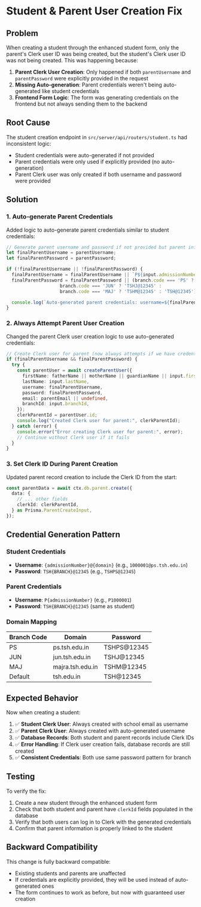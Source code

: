 # Student & Parent User Creation Fix

## Problem
When creating a student through the enhanced student form, only the parent's Clerk user ID was being created, but the student's Clerk user ID was not being created. This was happening because:

1. **Parent Clerk User Creation**: Only happened if both `parentUsername` and `parentPassword` were explicitly provided in the request
2. **Missing Auto-generation**: Parent credentials weren't being auto-generated like student credentials
3. **Frontend Form Logic**: The form was generating credentials on the frontend but not always sending them to the backend

## Root Cause
The student creation endpoint in `src/server/api/routers/student.ts` had inconsistent logic:
- Student credentials were auto-generated if not provided
- Parent credentials were only used if explicitly provided (no auto-generation)
- Parent Clerk user was only created if both username and password were provided

## Solution

### 1. Auto-generate Parent Credentials
Added logic to auto-generate parent credentials similar to student credentials:

```typescript
// Generate parent username and password if not provided but parent info exists
let finalParentUsername = parentUsername;
let finalParentPassword = parentPassword;

if (!finalParentUsername || !finalParentPassword) {
  finalParentUsername = finalParentUsername || `P${input.admissionNumber}`;
  finalParentPassword = finalParentPassword || (branch.code === 'PS' ? 'TSHPS@12345' :
                    branch.code === 'JUN' ? 'TSHJ@12345' :
                    branch.code === 'MAJ' ? 'TSHM@12345' : 'TSH@12345');

  console.log(`Auto-generated parent credentials: username=${finalParentUsername}`);
}
```

### 2. Always Attempt Parent User Creation
Changed the parent Clerk user creation logic to use auto-generated credentials:

```typescript
// Create Clerk user for parent (now always attempts if we have credentials)
if (finalParentUsername && finalParentPassword) {
  try {
    const parentUser = await createParentUser({
      firstName: fatherName || motherName || guardianName || input.firstName,
      lastName: input.lastName,
      username: finalParentUsername,
      password: finalParentPassword,
      email: parentEmail || undefined,
      branchId: input.branchId,
    });
    clerkParentId = parentUser.id;
    console.log("Created Clerk user for parent:", clerkParentId);
  } catch (error) {
    console.error("Error creating Clerk user for parent:", error);
    // Continue without Clerk user if it fails
  }
}
```

### 3. Set Clerk ID During Parent Creation
Updated parent record creation to include the Clerk ID from the start:

```typescript
const parentData = await ctx.db.parent.create({
  data: {
    // ... other fields
    clerkId: clerkParentId,
  } as Prisma.ParentCreateInput,
});
```

## Credential Generation Pattern

### Student Credentials
- **Username**: `{admissionNumber}@{domain}` (e.g., `1000001@ps.tsh.edu.in`)
- **Password**: `TSH{BRANCH}@12345` (e.g., `TSHPS@12345`)

### Parent Credentials  
- **Username**: `P{admissionNumber}` (e.g., `P1000001`)
- **Password**: `TSH{BRANCH}@12345` (same as student)

### Domain Mapping
| Branch Code | Domain | Password |
|-------------|--------|----------|
| PS | ps.tsh.edu.in | TSHPS@12345 |
| JUN | jun.tsh.edu.in | TSHJ@12345 |
| MAJ | majra.tsh.edu.in | TSHM@12345 |
| Default | tsh.edu.in | TSH@12345 |

## Expected Behavior

Now when creating a student:

1. ✅ **Student Clerk User**: Always created with school email as username
2. ✅ **Parent Clerk User**: Always created with auto-generated username  
3. ✅ **Database Records**: Both student and parent records include Clerk IDs
4. ✅ **Error Handling**: If Clerk user creation fails, database records are still created
5. ✅ **Consistent Credentials**: Both use same password pattern for branch

## Testing

To verify the fix:
1. Create a new student through the enhanced student form
2. Check that both student and parent have `clerkId` fields populated in the database
3. Verify that both users can log in to Clerk with the generated credentials
4. Confirm that parent information is properly linked to the student

## Backward Compatibility

This change is fully backward compatible:
- Existing students and parents are unaffected
- If credentials are explicitly provided, they will be used instead of auto-generated ones
- The form continues to work as before, but now with guaranteed user creation 